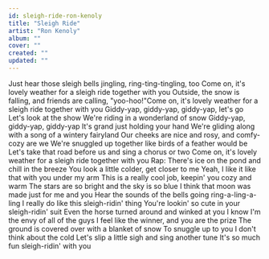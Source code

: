 ```yaml
---
id: sleigh-ride-ron-kenoly
title: "Sleigh Ride"
artist: "Ron Kenoly"
album: ""
cover: ""
created: ""
updated: ""
---
```


Just hear those sleigh bells jingling, ring-ting-tingling, too
Come on, it's lovely weather for a sleigh ride together with you
Outside, the snow is falling, and friends are calling, "yoo-hoo!"Come on, it's lovely weather for a sleigh ride together with you
Giddy-yap, giddy-yap, giddy-yap, let's go
Let's look at the show
We're riding in a wonderland of snow
Giddy-yap, giddy-yap, giddy-yap
It's grand just holding your hand
We're gliding along with a song of a wintery fairyland
Our cheeks are nice and rosy, and comfy-cozy are we
We're snuggled up together like birds of a feather would be
Let's take that road before us and sing a chorus or two
Come on, it's lovely weather for a sleigh ride together with you
Rap:
There's ice on the pond and chill in the breeze
You look a little colder, get closer to me
Yeah, I like it like that with you under my arm
This is a really cool job, keepin' you cozy and warm
The stars are so bright and the sky is so blue
I think that moon was made just for me and you
Hear the sounds of the bells going ring-a-ling-a-ling
I really do like this sleigh-ridin' thing
You're lookin' so cute in your sleigh-ridin' suit
Even the horse turned around and winked at you
I know I'm the envy of all of the guys
I feel like the winner, and you are the prize
The ground is covered over with a blanket of snow
To snuggle up to you I don't think about the cold
Let's slip a little sigh and sing another tune
It's so much fun sleigh-ridin' with you